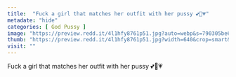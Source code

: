 ```yaml
---
title:  "Fuck a girl that matches her outfit with her pussy 💕💞💗"
metadate: "hide"
categories: [ God Pussy ]
image: "https://preview.redd.it/4l1hfy8761p51.jpg?auto=webp&s=790305be6b0725326a15a9db6bcb33b2e86963e4"
thumb: "https://preview.redd.it/4l1hfy8761p51.jpg?width=640&crop=smart&auto=webp&s=4aa48de85e72a67309b77f5c29bec2a5ba01291b"
visit: ""
---
```

Fuck a girl that matches her outfit with her pussy 💕💞💗

